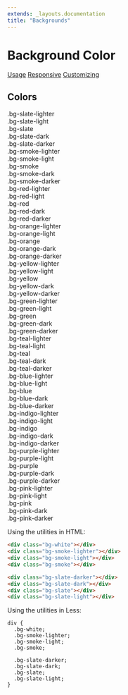 ```yaml
---
extends: _layouts.documentation
title: "Backgrounds"
---
```


# Background Color

<div class="subnav">
    <a class="subnav-link" href="#usage">Usage</a>
    <a class="subnav-link" href="#responsive">Responsive</a>
    <a class="subnav-link" href="#customizing">Customizing</a>
</div>

<h2 id="colors">Colors</h2>


<div class="flex flex-wrap -mx-4 mb-4">
  <div class="w-full md:w-1/3 px-4">
    <div class="rounded overflow-hidden">
      <div class="text-slate-dark bg-slate-lighter px-6 py-4 text-sm">
        .bg-slate-lighter
      </div>
      <div class="text-white bg-slate-light px-6 py-4 text-sm">
        .bg-slate-light
      </div>
      <div class="text-white bg-slate px-6 py-4 text-sm">
        .bg-slate
      </div>
      <div class="text-white bg-slate-dark px-6 py-4 text-sm">
        .bg-slate-dark
      </div>
      <div class="text-white bg-slate-darker px-6 py-4 text-sm">
        .bg-slate-darker
      </div>
    </div>
  </div>
  <div class="w-full md:w-1/3 px-4">
    <div class="rounded overflow-hidden">
      <div class="text-slate-dark bg-smoke-lighter px-6 py-4 text-sm">
        .bg-smoke-lighter
      </div>
      <div class="text-slate-dark bg-smoke-light px-6 py-4 text-sm">
        .bg-smoke-light
      </div>
      <div class="text-slate-dark bg-smoke px-6 py-4 text-sm">
        .bg-smoke
      </div>
      <div class="text-slate-dark bg-smoke-dark px-6 py-4 text-sm">
        .bg-smoke-dark
      </div>
      <div class="text-white bg-smoke-darker px-6 py-4 text-sm">
        .bg-smoke-darker
      </div>
    </div>
  </div>
</div>

<div class="flex flex-wrap -mx-4 mb-4">
  <div class="w-full md:w-1/3 px-4">
    <div class="rounded overflow-hidden">
      <div class="text-red bg-red-lighter px-6 py-4 text-sm">
        .bg-red-lighter
      </div>
      <div class="text-white bg-red-light px-6 py-4 text-sm">
        .bg-red-light
      </div>
      <div class="text-white bg-red px-6 py-4 text-sm">
        .bg-red
      </div>
      <div class="text-white bg-red-dark px-6 py-4 text-sm">
        .bg-red-dark
      </div>
      <div class="text-white bg-red-darker px-6 py-4 text-sm">
        .bg-red-darker
      </div>
    </div>
  </div>
  <div class="w-full md:w-1/3 px-4">
    <div class="rounded overflow-hidden">
      <div class="text-orange-darker bg-orange-lighter px-6 py-4 text-sm">
        .bg-orange-lighter
      </div>
      <div class="text-orange-darker bg-orange-light px-6 py-4 text-sm">
        .bg-orange-light
      </div>
      <div class="text-orange-darker bg-orange px-6 py-4 text-sm">
        .bg-orange
      </div>
      <div class="text-white bg-orange-dark px-6 py-4 text-sm">
        .bg-orange-dark
      </div>
      <div class="text-white bg-orange-darker px-6 py-4 text-sm">
        .bg-orange-darker
      </div>
    </div>
  </div>
  <div class="w-full md:w-1/3 px-4">
    <div class="rounded overflow-hidden">
      <div class="text-yellow-darker bg-yellow-lighter px-6 py-4 text-sm">
        .bg-yellow-lighter
      </div>
      <div class="text-yellow-darker bg-yellow-light px-6 py-4 text-sm">
        .bg-yellow-light
      </div>
      <div class="text-yellow-darker bg-yellow px-6 py-4 text-sm">
        .bg-yellow
      </div>
      <div class="text-yellow-darker bg-yellow-dark px-6 py-4 text-sm">
        .bg-yellow-dark
      </div>
      <div class="text-white bg-yellow-darker px-6 py-4 text-sm">
        .bg-yellow-darker
      </div>
    </div>
  </div>
</div>

<div class="flex flex-wrap -mx-4 mb-4">
  <div class="w-full md:w-1/3 px-4">
    <div class="rounded overflow-hidden">
      <div class="text-green-darker bg-green-lighter px-6 py-4 text-sm">
        .bg-green-lighter
      </div>
      <div class="text-green-darker bg-green-light px-6 py-4 text-sm">
        .bg-green-light
      </div>
      <div class="text-white bg-green px-6 py-4 text-sm">
        .bg-green
      </div>
      <div class="text-white bg-green-dark px-6 py-4 text-sm">
        .bg-green-dark
      </div>
      <div class="text-white bg-green-darker px-6 py-4 text-sm">
        .bg-green-darker
      </div>
    </div>
  </div>
  <div class="w-full md:w-1/3 px-4">
    <div class="rounded overflow-hidden">
      <div class="text-teal-darker bg-teal-lighter px-6 py-4 text-sm">
        .bg-teal-lighter
      </div>
      <div class="text-teal-darker bg-teal-light px-6 py-4 text-sm">
        .bg-teal-light
      </div>
      <div class="text-white bg-teal px-6 py-4 text-sm">
        .bg-teal
      </div>
      <div class="text-white bg-teal-dark px-6 py-4 text-sm">
        .bg-teal-dark
      </div>
      <div class="text-white bg-teal-darker px-6 py-4 text-sm">
        .bg-teal-darker
      </div>
    </div>
  </div>
  <div class="w-full md:w-1/3 px-4">
    <div class="rounded overflow-hidden">
      <div class="text-blue-darker bg-blue-lighter px-6 py-4 text-sm">
        .bg-blue-lighter
      </div>
      <div class="text-blue-darker bg-blue-light px-6 py-4 text-sm">
        .bg-blue-light
      </div>
      <div class="text-white bg-blue px-6 py-4 text-sm">
        .bg-blue
      </div>
      <div class="text-white bg-blue-dark px-6 py-4 text-sm">
        .bg-blue-dark
      </div>
      <div class="text-white bg-blue-darker px-6 py-4 text-sm">
        .bg-blue-darker
      </div>
    </div>
  </div>
</div>

<div class="flex flex-wrap -mx-4 mb-4">
  <div class="w-full md:w-1/3 px-4">
    <div class="rounded overflow-hidden">
      <div class="text-indigo-darker bg-indigo-lighter px-6 py-4 text-sm">
        .bg-indigo-lighter
      </div>
      <div class="text-indigo-darker bg-indigo-light px-6 py-4 text-sm">
        .bg-indigo-light
      </div>
      <div class="text-white bg-indigo px-6 py-4 text-sm">
        .bg-indigo
      </div>
      <div class="text-white bg-indigo-dark px-6 py-4 text-sm">
        .bg-indigo-dark
      </div>
      <div class="text-white bg-indigo-darker px-6 py-4 text-sm">
        .bg-indigo-darker
      </div>
    </div>
  </div>
  <div class="w-full md:w-1/3 px-4">
    <div class="rounded overflow-hidden">
      <div class="text-purple-darker bg-purple-lighter px-6 py-4 text-sm">
        .bg-purple-lighter
      </div>
      <div class="text-purple-darker bg-purple-light px-6 py-4 text-sm">
        .bg-purple-light
      </div>
      <div class="text-white bg-purple px-6 py-4 text-sm">
        .bg-purple
      </div>
      <div class="text-white bg-purple-dark px-6 py-4 text-sm">
        .bg-purple-dark
      </div>
      <div class="text-white bg-purple-darker px-6 py-4 text-sm">
        .bg-purple-darker
      </div>
    </div>
  </div>
  <div class="w-full md:w-1/3 px-4">
    <div class="rounded overflow-hidden">
      <div class="text-pink-darker bg-pink-lighter px-6 py-4 text-sm">
        .bg-pink-lighter
      </div>
      <div class="text-pink-darker bg-pink-light px-6 py-4 text-sm">
        .bg-pink-light
      </div>
      <div class="text-white bg-pink px-6 py-4 text-sm">
        .bg-pink
      </div>
      <div class="text-white bg-pink-dark px-6 py-4 text-sm">
        .bg-pink-dark
      </div>
      <div class="text-white bg-pink-darker px-6 py-4 text-sm">
        .bg-pink-darker
      </div>
    </div>
  </div>
</div>

Using the utilities in HTML:

```html
<div class="bg-white"></div>
<div class="bg-smoke-lighter"></div>
<div class="bg-smoke-light"></div>
<div class="bg-smoke"></div>

<div class="bg-slate-darker"></div>
<div class="bg-slate-dark"></div>
<div class="bg-slate"></div>
<div class="bg-slate-light"></div>
```

Using the utilities in Less:

```less
div {
  .bg-white;
  .bg-smoke-lighter;
  .bg-smoke-light;
  .bg-smoke;

  .bg-slate-darker;
  .bg-slate-dark;
  .bg-slate;
  .bg-slate-light;
}
```


